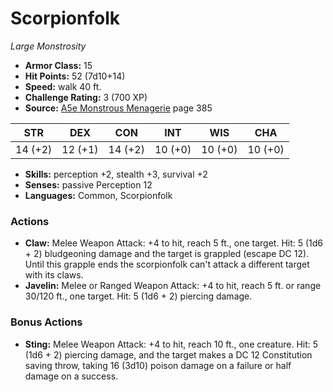 # Scorpionfolk

*Large* *Monstrosity*

- **Armor Class:** 15
- **Hit Points:** 52 (7d10+14)
- **Speed:** walk 40 ft.
- **Challenge Rating:** 3 (700 XP)
- **Source:** [A5e Monstrous Menagerie](https://enpublishingrpg.com/products/level-up-monstrous-menagerie-a5e) page 385

| STR | DEX | CON | INT | WIS | CHA |
| --- | --- | --- | --- | --- | --- |
| 14 (+2) | 12 (+1) | 14 (+2) | 10 (+0) | 10 (+0) | 10 (+0) |

- **Skills:** perception +2, stealth +3, survival +2
- **Senses:** passive Perception 12
- **Languages:** Common, Scorpionfolk

### Actions

- **Claw:** Melee Weapon Attack: +4 to hit, reach 5 ft., one target. Hit: 5 (1d6 + 2) bludgeoning damage  and the target is grappled (escape DC 12). Until this grapple ends  the scorpionfolk can't attack a different target with its claws.
- **Javelin:** Melee or Ranged Weapon Attack: +4 to hit, reach 5 ft. or range 30/120 ft., one target. Hit: 5 (1d6 + 2) piercing damage.

### Bonus Actions

- **Sting:** Melee Weapon Attack: +4 to hit, reach 10 ft., one creature. Hit: 5 (1d6 + 2) piercing damage, and the target makes a DC 12 Constitution saving throw, taking 16 (3d10) poison damage on a failure or half damage on a success.



